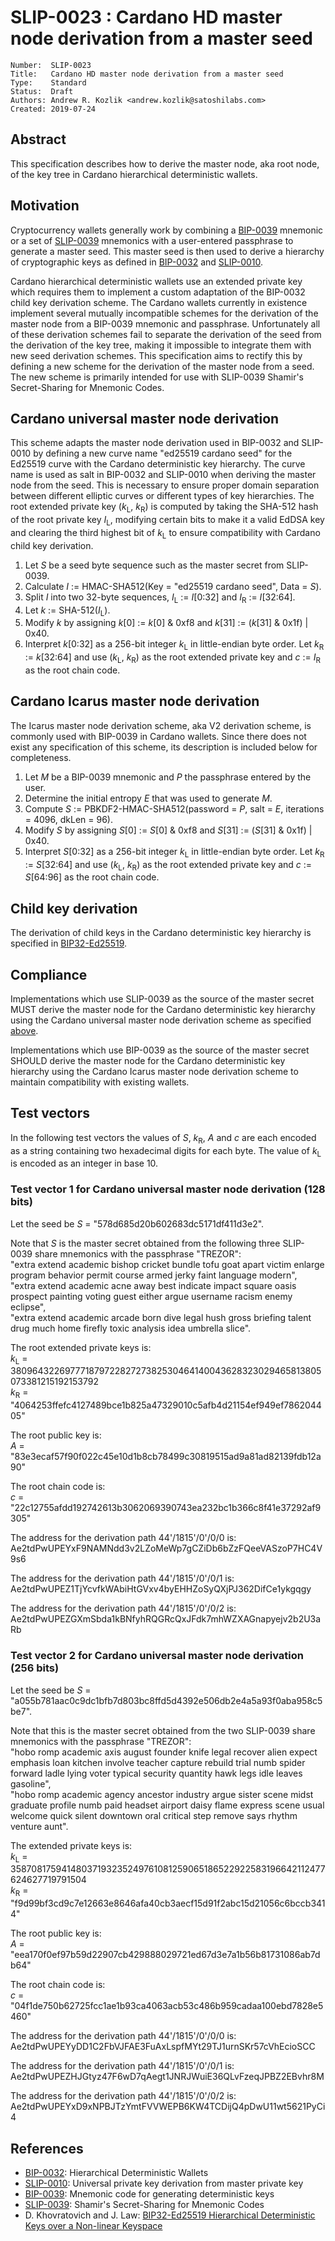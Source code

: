 # SLIP-0023 : Cardano HD master node derivation from a master seed

```
Number:  SLIP-0023
Title:   Cardano HD master node derivation from a master seed
Type:    Standard
Status:  Draft
Authors: Andrew R. Kozlik <andrew.kozlik@satoshilabs.com>
Created: 2019-07-24
```

## Abstract

This specification describes how to derive the master node, aka root node, of the key tree in Cardano hierarchical deterministic wallets.

## Motivation

Cryptocurrency wallets generally work by combining a [BIP-0039](https://github.com/bitcoin/bips/blob/master/bip-0039.mediawiki) mnemonic or a set of [SLIP-0039](https://github.com/satoshilabs/slips/blob/master/slip-0039.md) mnemonics with a user-entered passphrase to generate a master seed. This master seed is then used to derive a hierarchy of cryptographic keys as defined in [BIP-0032](https://github.com/bitcoin/bips/blob/master/bip-0032.mediawiki) and [SLIP-0010](https://github.com/satoshilabs/slips/blob/master/slip-0010.md).

Cardano hierarchical deterministic wallets use an extended private key which requires them to implement a custom adaptation of the BIP-0032 child key derivation scheme. The Cardano wallets currently in existence implement several mutually incompatible schemes for the derivation of the master node from a BIP-0039 mnemonic and passphrase. Unfortunately all of these derivation schemes fail to separate the derivation of the seed from the derivation of the key tree, making it impossible to integrate them with new seed derivation schemes. This specification aims to rectify this by defining a new scheme for the derivation of the master node from a seed. The new scheme is primarily intended for use with SLIP-0039 Shamir's Secret-Sharing for Mnemonic Codes.

## Cardano universal master node derivation

This scheme adapts the master node derivation used in BIP-0032 and SLIP-0010 by defining a new curve name "ed25519 cardano seed" for the Ed25519 curve with the Cardano deterministic key hierarchy. The curve name is used as salt in BIP-0032 and SLIP-0010 when deriving the master node from the seed. This is necessary to ensure proper domain separation between different elliptic curves or different types of key hierarchies. The root extended private key (*k*<sub>L</sub>,&nbsp;*k*<sub>R</sub>) is computed by taking the SHA-512 hash of the root private key *I*<sub>L</sub>, modifying certain bits to make it a valid EdDSA key and clearing the third highest bit of *k*<sub>L</sub> to ensure compatibility with Cardano child key derivation.

1. Let *S* be a seed byte sequence such as the master secret from SLIP-0039.
2. Calculate *I* := HMAC-SHA512(Key = "ed25519 cardano seed", Data = *S*).
3. Split *I* into two 32-byte sequences, *I*<sub>L</sub> := *I*[0:32] and *I*<sub>R</sub> := *I*[32:64].
4. Let *k* := SHA-512(*I*<sub>L</sub>).
5. Modify *k* by assigning *k*[0] := *k*[0] & 0xf8 and *k*[31] := (*k*[31] & 0x1f) | 0x40.
6. Interpret *k*[0:32] as a 256-bit integer *k*<sub>L</sub> in little-endian byte order. Let *k*<sub>R</sub> := *k*[32:64] and use (*k*<sub>L</sub>,&nbsp;*k*<sub>R</sub>) as the root extended private key and *c* := *I*<sub>R</sub> as the root chain code.

## Cardano Icarus master node derivation

The Icarus master node derivation scheme, aka V2 derivation scheme, is commonly used with BIP-0039 in Cardano wallets. Since there does not exist any specification of this scheme, its description is included below for completeness.

1. Let *M* be a BIP-0039 mnemonic and *P* the passphrase entered by the user.
2. Determine the initial entropy *E* that was used to generate *M*.
3. Compute *S* := PBKDF2-HMAC-SHA512(password = *P*, salt = *E*, iterations = 4096, dkLen = 96).
4. Modify *S* by assigning *S*[0] := *S*[0] & 0xf8 and *S*[31] := (*S*[31] & 0x1f) | 0x40.
5. Interpret *S*[0:32] as a 256-bit integer *k*<sub>L</sub> in little-endian byte order. Let *k*<sub>R</sub> := *S*[32:64] and use (*k*<sub>L</sub>,&nbsp;*k*<sub>R</sub>) as the root extended private key and *c* := *S*[64:96] as the root chain code.

## Child key derivation

The derivation of child keys in the Cardano deterministic key hierarchy is specified in [BIP32-Ed25519](https://cardanolaunch.com/assets/Ed25519_BIP.pdf).

## Compliance

Implementations which use SLIP-0039 as the source of the master secret MUST derive the master node for the Cardano deterministic key hierarchy using the Cardano universal master node derivation scheme as specified [above](#cardano-universal-master-node-derivation).

Implementations which use BIP-0039 as the source of the master secret SHOULD derive the master node for the Cardano deterministic key hierarchy using the Cardano Icarus master node derivation scheme to maintain compatibility with existing wallets.

## Test vectors

In the following test vectors the values of *S*, *k*<sub>R</sub>, *A* and *c* are each encoded as a string containing two hexadecimal digits for each byte. The value of *k*<sub>L</sub> is encoded as an integer in base 10.

### Test vector 1 for Cardano universal master node derivation (128 bits)

Let the seed be *S* = "578d685d20b602683dc5171df411d3e2".

Note that *S* is the master secret obtained from the following three SLIP-0039 share mnemonics with the passphrase "TREZOR":<br/>
"extra extend academic bishop cricket bundle tofu goat apart victim enlarge program behavior permit course armed jerky faint language modern",<br/>
"extra extend academic acne away best indicate impact square oasis prospect painting voting guest either argue username racism enemy eclipse",<br/>
"extra extend academic arcade born dive legal hush gross briefing talent drug much home firefly toxic analysis idea umbrella slice".

The root extended private keys is:<br/>
*k*<sub>L</sub> = 38096432269777187972282727382530464140043628323029465813805073381215192153792<br/>
*k*<sub>R</sub> = "4064253ffefc4127489bce1b825a47329010c5afb4d21154ef949ef786204405"

The root public key is:<br/>
*A* = "83e3ecaf57f90f022c45e10d1b8cb78499c30819515ad9a81ad82139fdb12a90"

The root chain code is:<br/>
*c* = "22c12755afdd192742613b3062069390743ea232bc1b366c8f41e37292af9305"

The address for the derivation path 44'/1815'/0'/0/0 is:<br/>
Ae2tdPwUPEYxF9NAMNdd3v2LZoMeWp7gCZiDb6bZzFQeeVASzoP7HC4V9s6

The address for the derivation path 44'/1815'/0'/0/1 is:<br/>
Ae2tdPwUPEZ1TjYcvfkWAbiHtGVxv4byEHHZoSyQXjPJ362DifCe1ykgqgy

The address for the derivation path 44'/1815'/0'/0/2 is:<br/>
Ae2tdPwUPEZGXmSbda1kBNfyhRQGRcQxJFdk7mhWZXAGnapyejv2b2U3aRb

### Test vector 2 for Cardano universal master node derivation (256 bits)

Let the seed be *S* = "a055b781aac0c9dc1bfb7d803bc8ffd5d4392e506db2e4a5a93f0aba958c5be7".

Note that this is the master secret obtained from the two SLIP-0039 share mnemonics with the passphrase "TREZOR":<br/>
"hobo romp academic axis august founder knife legal recover alien expect emphasis loan kitchen involve teacher capture rebuild trial numb spider forward ladle lying voter typical security quantity hawk legs idle leaves gasoline",<br/>
"hobo romp academic agency ancestor industry argue sister scene midst graduate profile numb paid headset airport daisy flame express scene usual welcome quick silent downtown oral critical step remove says rhythm venture aunt".

The extended private keys is:<br/>
*k*<sub>L</sub> =
35870817594148037193235249761081259065186522922583196642112477624627719791504
<br/>
*k*<sub>R</sub> = "f9d99bf3cd9c7e12663e8646afa40cb3aecf15d91f2abc15d21056c6bccb3414"

The root public key is:<br/>
*A* = "eea170f0ef97b59d22907cb429888029721ed67d3e7a1b56b81731086ab7db64"

The root chain code is:<br/>
*c* = "04f1de750b62725fcc1ae1b93ca4063acb53c486b959cadaa100ebd7828e5460"

The address for the derivation path 44'/1815'/0'/0/0 is:<br/>
Ae2tdPwUPEYyDD1C2FbVJFAE3FuAxLspfMYt29TJ1urnSKr57cVhEcioSCC

The address for the derivation path 44'/1815'/0'/0/1 is:<br/>
Ae2tdPwUPEZHJGtyz47F6wD7qAegt1JNRJWuiE36QLvFzeqJPBZ2EBvhr8M

The address for the derivation path 44'/1815'/0'/0/2 is:<br/>
Ae2tdPwUPEYxD9xNPBJTzYmtFVVWEPB6KW4TCDijQ4pDwU11wt5621PyCi4

## References

* [BIP-0032](https://github.com/bitcoin/bips/blob/master/bip-0032.mediawiki): Hierarchical Deterministic Wallets
* [SLIP-0010](https://github.com/satoshilabs/slips/blob/master/slip-0010.md): Universal private key derivation from master private key
* [BIP-0039](https://github.com/bitcoin/bips/blob/master/bip-0039.mediawiki): Mnemonic code for generating deterministic keys
* [SLIP-0039](https://github.com/satoshilabs/slips/blob/master/slip-0039.md): Shamir's Secret-Sharing for Mnemonic Codes
* D. Khovratovich and J. Law: [BIP32-Ed25519 Hierarchical Deterministic Keys over a Non-linear Keyspace](https://cardanolaunch.com/assets/Ed25519_BIP.pdf)
